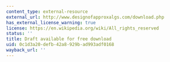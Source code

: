 ```yaml
---
content_type: external-resource
external_url: http://www.designofapproxalgs.com/download.php
has_external_license_warning: true
license: https://en.wikipedia.org/wiki/All_rights_reserved
status: ''
title: Draft available for free download
uid: 0c1d3a20-defb-42a8-929b-ad993adf0168
wayback_url: ''
---
```

